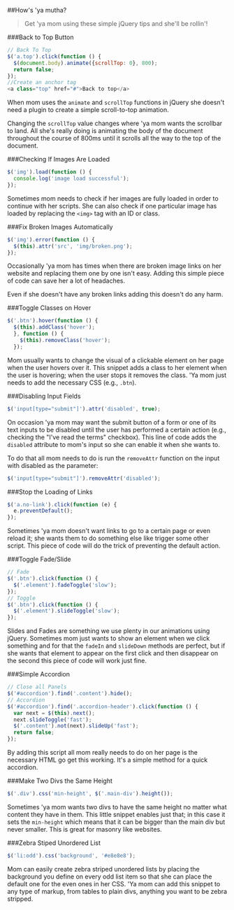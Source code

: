 ##How's 'ya mutha?

> Get 'ya mom using these simple jQuery tips and she'll be rollin'!


###Back to Top Button

```javascript
// Back To Top
$('a.top').click(function () {
  $(document.body).animate({scrollTop: 0}, 800);
  return false;
});
//Create an anchor tag
<a class="top" href="#">Back to top</a>
```

When mom uses the `animate` and `scrollTop` functions in jQuery she doesn't need a plugin to create a simple scroll-to-top animation.

Changing the `scrollTop` value changes where 'ya mom wants the scrollbar to land. All she's really doing is animating the body of the document throughout the course of 800ms until it scrolls all the way to the top of the document.
 
 
###Checking If Images Are Loaded

```javascript
$('img').load(function () {
  console.log('image load successful');
});
```

Sometimes mom needs to check if her images are fully loaded in order to continue with her scripts. She can also check if one particular image has loaded by replacing the `<img>` tag with an ID or class.


###Fix Broken Images Automatically

```javascript
$('img').error(function () {
  $(this).attr('src', 'img/broken.png');
});
```

Occasionally 'ya mom has times when there are broken image links on her website and replacing them one by one isn't easy. Adding this simple piece of code can save her a lot of headaches.

Even if she doesn't have any broken links adding this doesn't do any harm.
 

###Toggle Classes on Hover

```javascript
$('.btn').hover(function () {
  $(this).addClass('hover');
  }, function () {
    $(this).removeClass('hover');
  });
```

Mom usually wants to change the visual of a clickable element on her page when the user hovers over it. This snippet adds a class to her element when the user is hovering; when the user stops it removes the class. 'Ya mom just needs to add the necessary CSS (e.g., `.btn`).
 

###Disabling Input Fields

```javascript
$('input[type="submit"]').attr('disabled', true);
```

On occasion 'ya mom may want the submit button of a form or one of its text inputs to be disabled until the user has performed a certain action (e.g., checking the "I've read the terms" checkbox). This line of code adds the `disabled` attribute to mom's input so she can enable it when she wants to.

To do that all mom needs to do is run the `removeAttr` function on the input with disabled as the parameter:

```javascript
$('input[type="submit"]').removeAttr('disabled');
```


###Stop the Loading of Links

```javascript
$('a.no-link').click(function (e) {
  e.preventDefault();
});
```

Sometimes 'ya mom doesn't want links to go to a certain page or even reload it; she wants them to do something else like trigger some other script. This piece of code will do the trick of preventing the default action.
 

###Toggle Fade/Slide

```javascript
// Fade
$('.btn').click(function () {
  $('.element').fadeToggle('slow');
});
// Toggle
$('.btn').click(function () {
  $('.element').slideToggle('slow');
});
```

Slides and Fades are something we use plenty in our animations using jQuery. Sometimes mom just wants to show an element when we click something and for that the `fadeIn` and `slideDown` methods are perfect, but if she wants that element to appear on the first click and then disappear on the second this piece of code will work just fine.
 

###Simple Accordion

```javascript
// Close all Panels
$('#accordion').find('.content').hide();
// Accordion
$('#accordion').find('.accordion-header').click(function () {
  var next = $(this).next();
  next.slideToggle('fast');
  $('.content').not(next).slideUp('fast');
  return false;
});
```

By adding this script all mom really needs to do on her page is the necessary HTML go get this working. It's a simple method for a quick accordion.
 

###Make Two Divs the Same Height

```javascript
$('.div').css('min-height', $('.main-div').height());
```

Sometimes 'ya mom wants two divs to have the same height no matter what content they have in them. This little snippet enables just that; in this case it sets the `min-height` which means that it can be bigger than the main div but never smaller. This is great for masonry like websites.
 

###Zebra Stiped Unordered List

```javascript
$('li:odd').css('background', '#e8e8e8');
```

Mom can easily create zebra striped unordered lists by placing the background you define on every odd list item so that she can place the default one for the even ones in her CSS. 'Ya mom can add this snippet to any type of markup, from tables to plain divs, anything you want to be zebra stripped.